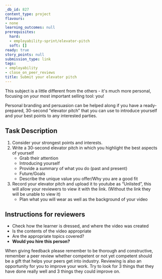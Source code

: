 ```yaml
---
_db_id: 827
content_type: project
flavours:
- none
learning_outcomes: null
prerequisites:
  hard:
  - employability-sprint/elevator-pitch
  soft: []
ready: true
story_points: null
submission_type: link
tags:
- employability
- close_on_peer_reviews
title: Submit your elevator pitch
---
```


This subject is a little different from the others - it's much more personal, focusing on your most important selling tool: you! 

Personal branding and persuasion can be helped along if you have a ready-prepared, 30-second "elevator pitch” that you can use to introduce yourself and your best points to any interested parties. 

## Task Description
1. Consider your strongest points and interests.
2. Write a 30-second elevator pitch in which you highlight the best aspects of yourself
   - Grab their attention
   - Introducing yourself
   - Provide a summary of what you do (past and present)
   - Future/Goals
   - Describe the unique value you offer/Why you are a good fit
3. Record your elevator pitch and upload it to youtube as “Unlisted”, this will allow your reviewers to view it with the link. (Without the link they will be unable to view it)
   - Plan what you will wear as well as the background of your video

## Instructions for reviewers
- Check how the learner is dressed, and where the video was created
- Is the contents of the video appropriate
- Are the appropriate topics covered?
- **Would you hire this person?**

When giving feedback please remember to be thorough and constructive, remember a peer review whether competent or not yet competent should be a gift that helps your peers get into industry. Reviewing is also an opportunity for you to improve your work. Try to look for 3 things that they have done really well and 3 things they could improve on.